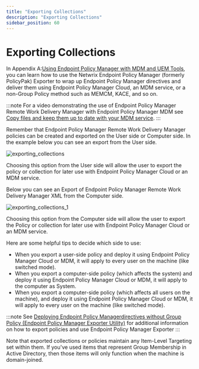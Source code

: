 ```yaml
---
title: "Exporting Collections"
description: "Exporting Collections"
sidebar_position: 60
---
```


# Exporting Collections

In Appendix A:[Using Endpoint Policy Manager with MDM and UEM Tools](/docs/endpointpolicymanager/manuals/introductionandquick/mdm/uemtools/uemtools.md), you can
learn how to use the Netwrix Endpoint Policy Manager (formerly PolicyPak) Exporter to wrap up
Endpoint Policy Manager directives and deliver them using Endpoint Policy Manager Cloud, an MDM
service, or a non-Group Policy method such as MEMCM, KACE, and so on.

:::note
For a video demonstrating the use of Endpoint Policy Manager Remote Work Delivery Manager
with Endpoint Policy Manager MDM see
[Copy files and keep them up to date with your MDM service](/docs/endpointpolicymanager/knowledgebase/remoteworkdelivery/videolearningcenter/methods/mdm.md).
:::


Remember that Endpoint Policy Manager Remote Work Delivery Manager policies can be created and
exported on the User side or Computer side. In the example below you can see an export from the User
side.

![exporting_collections](/images/endpointpolicymanager/remoteworkdelivery/exporting_collections.webp)

Choosing this option from the User side will allow the user to export the policy or collection for
later use with Endpoint Policy Manager Cloud or an MDM service.

Below you can see an Export of Endpoint Policy Manager Remote Work Delivery Manager XML from the
Computer side.

![exporting_collections_1](/images/endpointpolicymanager/remoteworkdelivery/exporting_collections_1.webp)

Choosing this option from the Computer side will allow the user to export the Policy or collection
for later use with Endpoint Policy Manager Cloud or an MDM service.

Here are some helpful tips to decide which side to use:

- When you export a user-side policy and deploy it using Endpoint Policy Manager Cloud or MDM, it
  will apply to every user on the machine (like switched mode).
- When you export a computer-side policy (which affects the system) and deploy it using Endpoint
  Policy Manager Cloud or MDM, it will apply to the computer as System.
- When you export a computer-side policy (which affects all users on the machine), and deploy it
  using Endpoint Policy Manager Cloud or MDM, it will apply to every user on the machine (like
  switched mode).

:::note
See
[Deploying Endpoint Policy Managerdirectives without Group Policy (Endpoint Policy Manager Exporter Utility)](/docs/endpointpolicymanager/gettingstarted/mdm/videos/exportingtips/exporterutility.md)
for additional information on how to export policies and use Endpoint Policy Manager Exporter
:::


Note that exported collections or policies maintain any Item-Level Targeting set within them. If
you've used items that represent Group Membership in Active Directory, then those items will only
function when the machine is domain-joined.
